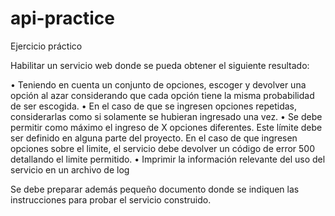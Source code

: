 # api-practice
Ejercicio práctico

Habilitar un servicio web donde se pueda obtener el siguiente resultado:

•	Teniendo en cuenta un conjunto de opciones, escoger y devolver una opción al azar considerando que cada opción tiene la misma probabilidad de ser escogida.
•	En el caso de que se ingresen opciones repetidas, considerarlas como si solamente se hubieran ingresado una vez.
•	Se debe permitir como máximo el ingreso de X opciones diferentes. Este límite debe ser definido en alguna parte del proyecto. En el caso de que ingresen opciones sobre el limite, el servicio debe devolver un código de error 500 detallando el limite permitido.
•	Imprimir la información relevante del uso del servicio en un archivo de log

Se debe preparar además pequeño documento donde se indiquen las instrucciones para probar el servicio construido.
